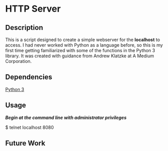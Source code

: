 # HTTP Server 

## Description
This is a script designed to create a simple webserver for the **localhost** to access. I had never worked with Python as a language before, so this is my first time getting familiarized with some of the functions in the Python 3 library. It was created with guidance from Andrew Klatzke at A Medium Corporation. 

## Dependencies

[Python 3](https://www.python.org/downloads/)

## Usage
***Begin at the command line with administrator privileges***

$ telnet localhost 8080

## Future Work


